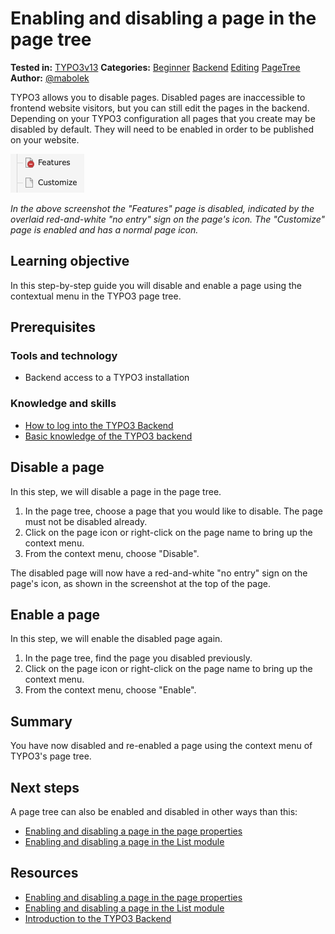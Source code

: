 # Enabling and disabling a page in the page tree

 **Tested in:** [TYPO3v13](/Tags/TYPO3v13.md) **Categories:** [Beginner](/Tags/Beginner.md) [Backend](/Tags/Backend.md) [Editing](/Tags/Editing.md) [PageTree](/Tags/PageTree.md) **Author:** [@mabolek](https://my.typo3.org/u/mabolek)

TYPO3 allows you to disable pages. Disabled pages are inaccessible to frontend website visitors, but you can still edit the pages in the backend. Depending on your TYPO3 configuration all pages that you create may be disabled by default. They will need to be enabled in order to be published on your website.

![Screenshot of the TYPO3 page tree with two pages named "Features" and "Customize". The first page's icon has a red circle with a white dash icon, while "Customize" has a plain document icon.](Images/EnablingAndDisablingAPageInThePageTree/EnabledAndDisabledPages.png)

*In the above screenshot the "Features" page is disabled, indicated by the overlaid red-and-white "no entry" sign on the page's icon. The "Customize" page is enabled and has a normal page icon.*

## Learning objective

In this step-by-step guide you will disable and enable a page using the contextual menu in the TYPO3 page tree.

## Prerequisites

### Tools and technology

* Backend access to a TYPO3 installation

### Knowledge and skills

* [How to log into the TYPO3 Backend](https://docs.typo3.org/permalink/t3start:backend-login)
* [Basic knowledge of the TYPO3 backend](https://docs.typo3.org/permalink/t3start:backend)

## Disable a page

In this step, we will disable a page in the page tree.

1. In the page tree, choose a page that you would like to disable. The page must not be disabled already.
2. Click on the page icon or right-click on the page name to bring up the context menu.
3. From the context menu, choose "Disable".

The disabled page will now have a red-and-white "no entry" sign on the page's icon, as shown in the screenshot at the top of the page.

## Enable a page

In this step, we will enable the disabled page again.

1. In the page tree, find the page you disabled previously.
2. Click on the page icon or right-click on the page name to bring up the context menu.
3. From the context menu, choose "Enable".

## Summary

You have now disabled and re-enabled a page using the context menu of TYPO3's page tree.

## Next steps

A page tree can also be enabled and disabled in other ways than this:

* [Enabling and disabling a page in the page properties](EnablingAndDisablingAPageInThePageProperties)
* [Enabling and disabling a page in the List module](EnablingAndDisablingAPageInTheListModule.md)

## Resources

* [Enabling and disabling a page in the page properties](EnablingAndDisablingAPageInThePageProperties)
* [Enabling and disabling a page in the List module](EnablingAndDisablingAPageInTheListModule.md)
* [Introduction to the TYPO3 Backend](https://docs.typo3.org/permalink/t3start:backend)
